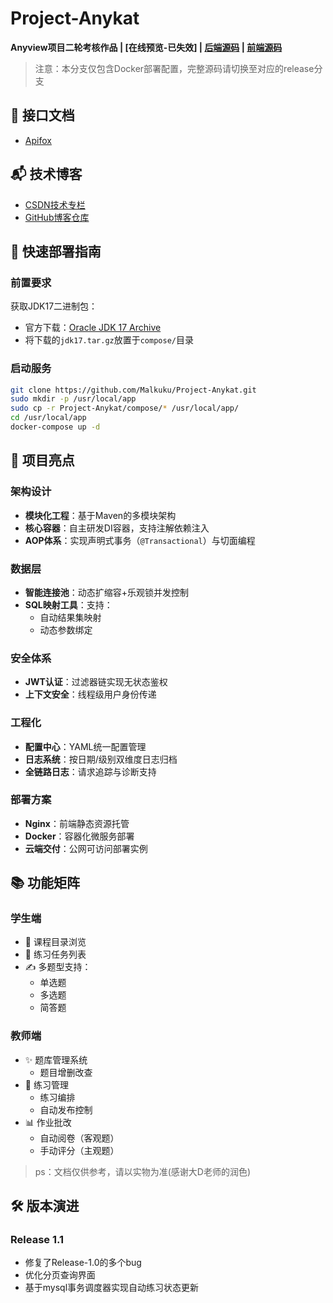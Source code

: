# Project-Anykat

**Anyview项目二轮考核作品 | [在线预览-已失效] | [后端源码](https://github.com/Malkuku/Project-Anykat/tree/release-1.1) | [前端源码](https://github.com/Malkuku/Project-Anykat/tree/vue-release-1.1)**

> 注意：本分支仅包含Docker部署配置，完整源码请切换至对应的release分支

## 🔖 接口文档
- [Apifox](https://apifox.com/apidoc/shared-12f2d07c-745b-473f-944f-e9db20e986d1)

## 📬 技术博客
- [CSDN技术专栏](https://blog.csdn.net/2301_79760424)
- [GitHub博客仓库](https://github.com/Malkuku/MyBlog)


## 🚀 快速部署指南

### 前置要求
获取JDK17二进制包：
   - 官方下载：[Oracle JDK 17 Archive](https://www.oracle.com/java/technologies/javase/jdk17-archive-downloads.html)
   - 将下载的`jdk17.tar.gz`放置于`compose/`目录

### 启动服务
```bash
git clone https://github.com/Malkuku/Project-Anykat.git
sudo mkdir -p /usr/local/app
sudo cp -r Project-Anykat/compose/* /usr/local/app/
cd /usr/local/app
docker-compose up -d
```

## 🌟 项目亮点

### 架构设计
- **模块化工程**：基于Maven的多模块架构
- **核心容器**：自主研发DI容器，支持注解依赖注入
- **AOP体系**：实现声明式事务（`@Transactional`）与切面编程

### 数据层
- **智能连接池**：动态扩缩容+乐观锁并发控制
- **SQL映射工具**：支持：
    - 自动结果集映射
    - 动态参数绑定

### 安全体系
- **JWT认证**：过滤器链实现无状态鉴权
- **上下文安全**：线程级用户身份传递

### 工程化
- **配置中心**：YAML统一配置管理
- **日志系统**：按日期/级别双维度日志归档
- **全链路日志**：请求追踪与诊断支持

### 部署方案
- **Nginx**：前端静态资源托管
- **Docker**：容器化微服务部署
- **云端交付**：公网可访问部署实例

## 📚 功能矩阵

### 学生端
- 📖 课程目录浏览
- 📝 练习任务列表
- ✍️ 多题型支持：
    - 单选题
    - 多选题
    - 简答题

### 教师端
- ✨ 题库管理系统
    - 题目增删改查
- 🎯 练习管理
    - 练习编排
    - 自动发布控制
- 📊 作业批改
    - 自动阅卷（客观题）
    - 手动评分（主观题）
      
>ps：文档仅供参考，请以实物为准(感谢大D老师的润色)

## 🛠️ 版本演进

### Release 1.1
- 修复了Release-1.0的多个bug
- 优化分页查询界面
- 基于mysql事务调度器实现自动练习状态更新

